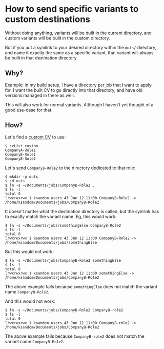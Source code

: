 # How to send specific variants to custom destinations

Without doing anything, variants will be built in the current directory, and custom variants will be built in the custom directory.

But if you put a symlink to your desired directory within the `outs/` directory, and name it exactly the same as a specific variant, that variant will always be built in that destination directory.

## Why?

Example: In my build setup, I have a directory per job that I want to apply for. I want the built CV to go directly into that directory, and have old versions managed in there as well.

This will also work for normal variants. Although I haven't yet thought of a good use-case for that.

## How?

Let's find a [custom CV](buildCustomCVs.md) to use:

```
$ cvList custom
CompanyA-Role1
CompanyB-Role1
CompanyB-Role2
```

Let's send `CompanyB-Role2` to the directory dedicated to that role:

```
$ mkdir -p outs
$ cd outs
$ ln -s ~/Documents/jobs/CompanyB-Role2 .
$ ls -l
total 0
lrwxrwxrwx 1 ksandom users 43 Jun 12 11:00 CompanyB-Role2 -> /home/ksandom/Documents/jobs/CompanyB-Role2
```

It doesn't matter what the destination directory is called, but the symlink has to exactly match the variant name. Eg, this would work:

```
$ ln -s ~/Documents/jobs/somethingElse CompanyB-Role2
$ ls -l
total 0
lrwxrwxrwx 1 ksandom users 43 Jun 12 11:00 CompanyB-Role2 -> /home/ksandom/Documents/jobs/somethingElse
```

But this would not work:

```
$ ln -s ~/Documents/jobs/CompanyB-Role2 somethingElse
$ ls -l
total 0
lrwxrwxrwx 1 ksandom users 43 Jun 12 11:00 somethingElse -> /home/ksandom/Documents/jobs/CompanyB-Role2
```

The above example fails because `somethingElse` does not match the variant name `CompanyB-Role2`.

And this would not work:

```
$ ln -s ~/Documents/jobs/CompanyB-Role2 CompanyB-role2
$ ls -l
total 0
lrwxrwxrwx 1 ksandom users 43 Jun 12 11:00 CompanyB-role2 -> /home/ksandom/Documents/jobs/CompanyB-Role2
```

The above example fails because `CompanyB-role2` does not match the variant name `CompanyB-Role2`.

